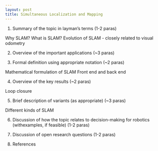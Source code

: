 ```yaml
---
layout: post
title: Simultaneous Localization and Mapping
---
```


<script src="https://cdn.mathjax.org/mathjax/latest/MathJax.js?config=TeX-AMS-MML_HTMLorMML" type="text/javascript"></script>

1. Summary of the topic in layman’s terms​ (1-2 paras)

Why SLAM?
What is SLAM?
Evolution of SLAM - closely related to visual odometry 

2. Overview of the important applications ​(~3 paras)

3. Formal definition using appropriate notation ​(~2 paras)

Mathematical formulation of SLAM
Front end and back end 

4. Overview of the key results ​(~2 paras)

Loop closure

5. Brief description of variants (as appropriate) ​(~3 paras)

Different kinds of SLAM 

6. Discussion of how the topic relates to decision-making for robotics (withexamples, if feasible) ​(1-2 paras)


7. Discussion of open research questions ​(1-2 paras)


8. References


